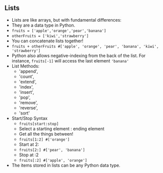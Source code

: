 
## Lists

* Lists are like arrays, but with fundamental differences:
* They are a data type in Python.
* `fruits = ['apple','orange','pear','banana']`
* `otherFruits = ['kiwi','strawberry']`
* You can concatenate lists together!
* `fruits + otherFruits #['apple', 'orange', 'pear', 'banana', 'kiwi', 'strawberry']`
* Python also allows negative-indexing from the back of the list. For instance, `fruits[-1]` will access the last element `'banana'`
* List Methods:
  - 'append',
  - 'count',
  - 'extend',
  - 'index',
  - 'insert',
  - 'pop',
  - 'remove',
  - 'reverse',
  - 'sort'
* Start/Stop Syntax
  * `fruits[start:stop]`
  * Select a starting element : ending element
  * Get all the things between!
  * `fruits[1:2] #['orange']`
  * Start at 2:
  * `fruits[2:] #['pear', 'banana']`
  * Stop at :2
  * `fruits[:2] #['apple', 'orange']`
* The items stored in lists can be any Python data type.
